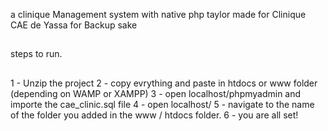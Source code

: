 a clinique Management system with native php taylor made for Clinique CAE de Yassa
for Backup sake 
##
steps to run. 
##
1 - Unzip the project
2 - copy evrything and paste in htdocs or www folder (depending on WAMP or XAMPP)
3 - open localhost/phpmyadmin and importe the cae_clinic.sql file
4 - open localhost/
5 - navigate to the name of the folder you added in the www / htdocs folder.
6 - you are all set!